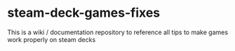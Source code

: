 # steam-deck-games-fixes
This is a wiki / documentation repository to reference all tips to make games work properly on steam decks
